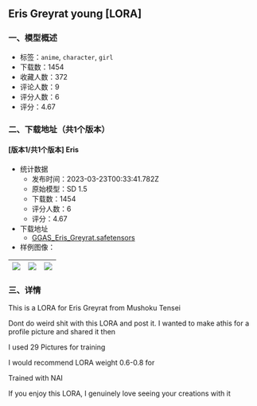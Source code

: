 ## Eris Greyrat young [LORA]
### 一、模型概述

- 标签：`anime`, `character`, `girl`
- 下载数：1454
- 收藏人数：372
- 评论人数：9
- 评分人数：6
- 评分：4.67

### 二、下载地址（共1个版本）

#### [版本1/共1个版本] Eris

- 统计数据
  - 发布时间：2023-03-23T00:33:41.782Z
  - 原始模型：SD 1.5
  - 下载数：1454
  - 评分人数：6
  - 评分：4.67
- 下载地址
  - [GGAS_Eris_Greyrat.safetensors](https://civitai.com/api/download/models/27595)
- 样例图像：

| <img src="https://image.civitai.com/xG1nkqKTMzGDvpLrqFT7WA/b4a9f7b7-231b-4d20-dbdb-b7eefcda4f00/width=450/304080.jpeg" /> | <img src="https://image.civitai.com/xG1nkqKTMzGDvpLrqFT7WA/777413cc-c992-4b6f-42de-b8e568d3bc00/width=450/304082.jpeg" /> | <img src="https://image.civitai.com/xG1nkqKTMzGDvpLrqFT7WA/28b98ea1-a308-4404-42de-1ed310d5ef00/width=450/304081.jpeg" /> |
| ---- | ---- | ---- |


### 三、详情
<p>This is a LORA for Eris Greyrat from Mushoku Tensei</p><p></p><p>Dont do weird shit with this LORA and post it. I wanted to make athis for a profile picture and shared it then </p><p></p><p>I used 29 Pictures for training</p><p></p><p>I would recommend LORA weight 0.6-0.8 for</p><p></p><p>Trained with NAI</p><p></p><p>If you enjoy this LORA, I genuinely love seeing your creations with it</p>